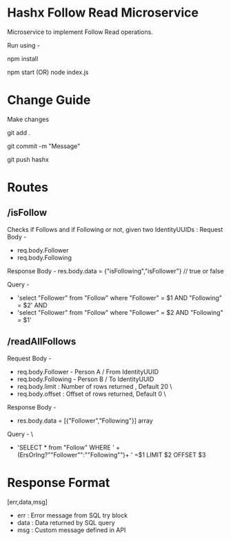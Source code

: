 # Hashx Follow Read Microservice
Microservice to implement Follow Read operations.

Run using -

npm install

npm start (OR) node index.js

# Change Guide
Make changes

git add .

git commit -m "Message"

git push hashx 

# Routes

## /isFollow

Checks if Follows and if Following or not, given two IdentityUUIDs : 
Request Body - 
 - req.body.Follower
 - req.body.Following

 
 Response Body -
 res.body.data  = {"isFollowing","isFollower"}  // true or false

Query -
- 'select "Follower" from "Follow" where "Follower" = $1 AND "Following" = $2' 
AND
- 'select "Follower" from "Follow" where "Follower" = $2 AND "Following" = $1' 



## /readAllFollows

Request Body -
    
 - req.body.Follower - Person A / From IdentityUUID
 - req.body.Following - Person B / To IdentityUUID
- req.body.limit : Number of rows returned , Default 20 \
- req.body.offset : Offset of rows returned, Default 0 \

 Response Body - 
 - res.body.data  = [{"Follower","Following"}] array

Query - \
- 'SELECT * from "Follow" WHERE ' + (ErsOrIng?"\"Follower\"":"\"Following\"")+ ' =$1 LIMIT $2 OFFSET $3

# Response Format

[err,data,msg]

 - err : Error message from SQL try block
 - data : Data returned by SQL query
 - msg : Custom message defined in API
